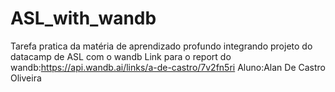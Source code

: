 # ASL_with_wandb
Tarefa pratica da matéria de aprendizado profundo integrando projeto do datacamp de ASL com o wandb
Link para o report do wandb:https://api.wandb.ai/links/a-de-castro/7v2fn5ri
Aluno:Alan De Castro Oliveira
